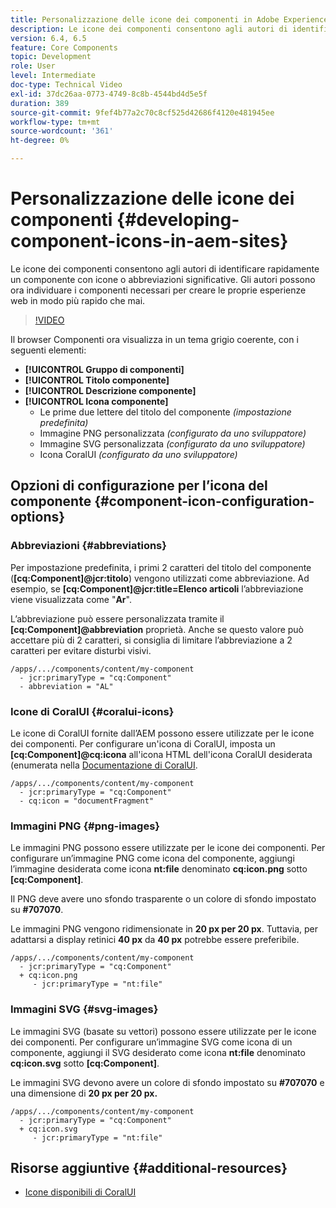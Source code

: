 ```yaml
---
title: Personalizzazione delle icone dei componenti in Adobe Experience Manager Sites
description: Le icone dei componenti consentono agli autori di identificare rapidamente un componente con icone o abbreviazioni significative. Gli autori possono ora individuare i componenti necessari per creare le proprie esperienze web in modo più rapido che mai.
version: 6.4, 6.5
feature: Core Components
topic: Development
role: User
level: Intermediate
doc-type: Technical Video
exl-id: 37dc26aa-0773-4749-8c8b-4544bd4d5e5f
duration: 389
source-git-commit: 9fef4b77a2c70c8cf525d42686f4120e481945ee
workflow-type: tm+mt
source-wordcount: '361'
ht-degree: 0%

---
```


# Personalizzazione delle icone dei componenti {#developing-component-icons-in-aem-sites}

Le icone dei componenti consentono agli autori di identificare rapidamente un componente con icone o abbreviazioni significative. Gli autori possono ora individuare i componenti necessari per creare le proprie esperienze web in modo più rapido che mai.

>[!VIDEO](https://video.tv.adobe.com/v/16778?quality=12&learn=on)

Il browser Componenti ora visualizza in un tema grigio coerente, con i seguenti elementi:

* **[!UICONTROL Gruppo di componenti]**
* **[!UICONTROL Titolo componente]**
* **[!UICONTROL Descrizione componente]**
* **[!UICONTROL Icona componente]**
   * Le prime due lettere del titolo del componente *(impostazione predefinita)*
   * Immagine PNG personalizzata *(configurato da uno sviluppatore)*
   * Immagine SVG personalizzata *(configurato da uno sviluppatore)*
   * Icona CoralUI *(configurato da uno sviluppatore)*

## Opzioni di configurazione per l’icona del componente {#component-icon-configuration-options}

### Abbreviazioni {#abbreviations}

Per impostazione predefinita, i primi 2 caratteri del titolo del componente (**[cq:Component]@jcr:titolo**) vengono utilizzati come abbreviazione. Ad esempio, se **[cq:Component]@jcr:title=Elenco articoli** l’abbreviazione viene visualizzata come &quot;**Ar**&quot;.

L’abbreviazione può essere personalizzata tramite il **[cq:Component]@abbreviation** proprietà. Anche se questo valore può accettare più di 2 caratteri, si consiglia di limitare l’abbreviazione a 2 caratteri per evitare disturbi visivi.

```plain
/apps/.../components/content/my-component
  - jcr:primaryType = "cq:Component"
  - abbreviation = "AL"
```

### Icone di CoralUI {#coralui-icons}

Le icone di CoralUI fornite dall’AEM possono essere utilizzate per le icone dei componenti. Per configurare un&#39;icona di CoralUI, imposta un **[cq:Component]@cq:icona** all&#39;icona HTML dell&#39;icona CoralUI desiderata (enumerata nella [Documentazione di CoralUI](https://helpx.adobe.com/experience-manager/6-5/sites/developing/using/reference-materials/coral-ui/coralui3/Coral.Icon.html).

```plain
/apps/.../components/content/my-component
  - jcr:primaryType = "cq:Component"
  - cq:icon = "documentFragment"
```

### Immagini PNG {#png-images}

Le immagini PNG possono essere utilizzate per le icone dei componenti. Per configurare un’immagine PNG come icona del componente, aggiungi l’immagine desiderata come icona **nt:file** denominato **cq:icon.png** sotto **[cq:Component]**.

Il PNG deve avere uno sfondo trasparente o un colore di sfondo impostato su **#707070**.

Le immagini PNG vengono ridimensionate in **20 px per 20 px**. Tuttavia, per adattarsi a display retinici **40 px** da **40 px** potrebbe essere preferibile.

```plain
/apps/.../components/content/my-component
  - jcr:primaryType = "cq:Component"
  + cq:icon.png
     - jcr:primaryType = "nt:file"
```

### Immagini SVG {#svg-images}

Le immagini SVG (basate su vettori) possono essere utilizzate per le icone dei componenti. Per configurare un’immagine SVG come icona di un componente, aggiungi il SVG desiderato come icona **nt:file** denominato **cq:icon.svg** sotto **[cq:Component]**.

Le immagini SVG devono avere un colore di sfondo impostato su **#707070** e una dimensione di **20 px per 20 px.**

```plain
/apps/.../components/content/my-component
  - jcr:primaryType = "cq:Component"
  + cq:icon.svg
     - jcr:primaryType = "nt:file"
```

## Risorse aggiuntive {#additional-resources}

* [Icone disponibili di CoralUI](https://helpx.adobe.com/experience-manager/6-5/sites/developing/using/reference-materials/coral-ui/coralui3/Coral.Icon.html)
